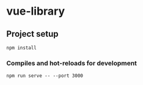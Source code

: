 # vue-library

## Project setup
```
npm install
```

### Compiles and hot-reloads for development
```
npm run serve -- --port 3000
```
